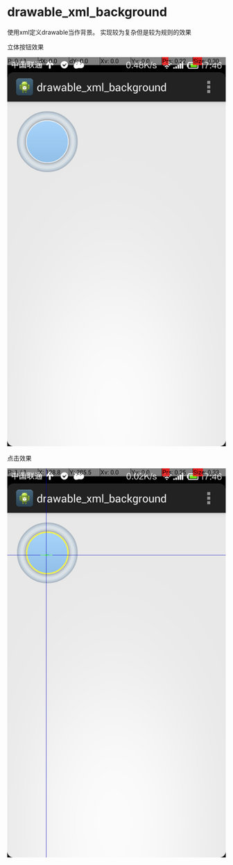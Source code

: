 drawable_xml_background
=======================

使用xml定义drawable当作背景。 实现较为复杂但是较为规则的效果

立体按钮效果

 ![image](https://github.com/gengchenchina/drawable_xml_background/blob/master/screenshot/device-2014-08-21-174623.png)
 
 点击效果
 
 ![image](https://github.com/gengchenchina/drawable_xml_background/blob/master/screenshot/device-2014-08-21-174656.png)
